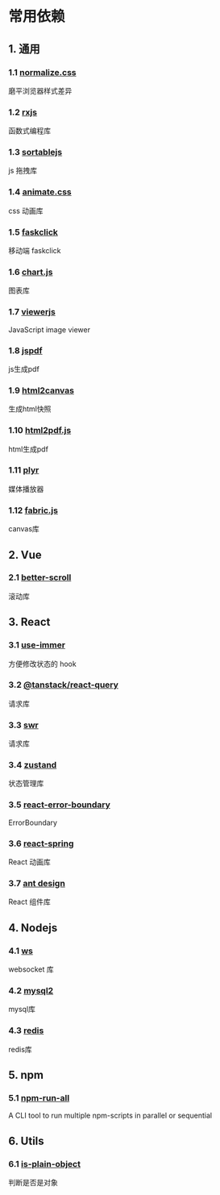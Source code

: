 # 常用依赖

## 1. 通用

### 1.1 [normalize.css](https://www.npmjs.com/package/normalize.css)

磨平浏览器样式差异

### 1.2 [rxjs](https://rxjs.dev/)

函数式编程库

### 1.3 [sortablejs](https://www.npmjs.com/package/sortablejs)

js 拖拽库

### 1.4 [animate.css](https://www.npmjs.com/package/animate.css)

css 动画库

### 1.5 [faskclick](https://www.npmjs.com/package/fastclick)

移动端 faskclick

### 1.6 [chart.js](https://www.chartjs.org/docs/latest/)

图表库

### 1.7 [viewerjs](https://fengyuanchen.github.io/viewerjs/)

JavaScript image viewer

### 1.8 [jspdf](https://parall.ax/products/jspdf)

js生成pdf

### 1.9 [html2canvas](https://html2canvas.hertzen.com/)

生成html快照

### 1.10 [html2pdf.js](https://www.npmjs.com/package/html2pdf.js)

html生成pdf

### 1.11 [plyr](https://plyr.io/)

媒体播放器

### 1.12 [fabric.js](https://github.com/fabricjs/fabric.js)

canvas库

## 2. Vue

### 2.1 [better-scroll](https://www.npmjs.com/package/better-scroll)

滚动库

## 3. React

### 3.1 [use-immer](https://www.npmjs.com/package/use-immer)

方便修改状态的 hook

### 3.2 [@tanstack/react-query](https://www.npmjs.com/package/@tanstack/react-query)

请求库

### 3.3 [swr](https://www.npmjs.com/package/swr)

请求库

### 3.4 [zustand](https://zustand.docs.pmnd.rs/getting-started/introduction)

状态管理库

### 3.5 [react-error-boundary](https://www.npmjs.com/package/react-error-boundary)

ErrorBoundary

### 3.6 [react-spring](https://www.npmjs.com/package/react-spring)

React 动画库

### 3.7 [ant design](https://ant-design.antgroup.com/index-cn)

React 组件库

## 4. Nodejs

### 4.1 [ws](https://www.npmjs.com/package/ws)

websocket 库

### 4.2 [mysql2](https://www.npmjs.com/package/mysql2)

mysql库

### 4.3 [redis](https://www.npmjs.com/package/redis)

redis库

## 5. npm

### 5.1 [npm-run-all](https://www.npmjs.com/package/npm-run-all)

A CLI tool to run multiple npm-scripts in parallel or sequential

## 6. Utils

### 6.1 [is-plain-object](https://www.npmjs.com/package/is-plain-object)

判断是否是对象

